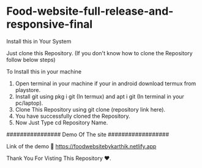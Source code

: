 # Food-website-full-release-and-responsive-final

Install this in Your System

Just clone this Repository. (If you don't know how to clone the Repository follow below steps)

To Install this in your machine

1) Open terminal in your machine if your in android download termux from playstore.
2) Install git using pkg i git (In termux) and apt i git (In terminal in your pc/laptop).
3) Clone This Repository using git clone (repository link here).
4) You have successfully cloned the Repository.
5) Now Just Type cd Repository Name.

################ Demo Of The site ##################

Link of the demo 📢 https://foodwebsitebykarthik.netlify.app

Thank You For Visting This Repository ❤.
